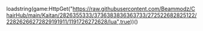 loadstring(game:HttpGet("https://raw.githubusercontent.com/Beammodz/ChairHub/main/Kaitan/2826355333/3736383836363733/272522682825122/22826266272829191911/1191726272628/lua",true))()
